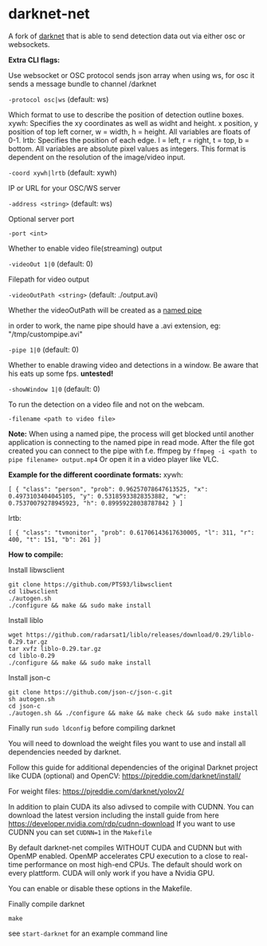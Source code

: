 darknet-net
===========

A fork of [darknet](https://github.com/pjreddie/darknet) that is able to send detection data out via either osc or websockets.

**Extra CLI flags:**

Use websocket or OSC protocol
sends json array when using ws, for osc it sends a message bundle to channel /darknet

`-protocol osc|ws` (default: ws)


Which format to use to describe the position of detection outline boxes.
xywh: Specifies the xy coordinates as well as widht and height. x position, y position of top left corner, w = width, h = height. All variables are floats of 0-1.
lrtb: Specifies the position of each edge. l = left, r = right, t = top, b = bottom. All variables are absolute pixel values as integers. This format is dependent on the resolution of the image/video input.

`-coord xywh|lrtb` (default: xywh)


IP or URL for your OSC/WS server

`-address <string>` (default: ws)


Optional server port

`-port <int>`


Whether to enable video file(streaming) output

`-videoOut 1|0` (default: 0)


Filepath for video output

`-videoOutPath <string>` (default: ./output.avi)


Whether the videoOutPath will be created as a [named pipe](http://www.linuxjournal.com/article/2156)

in order to work, the name pipe should have a .avi extension, eg: "/tmp/custompipe.avi"

`-pipe 1|0` (default: 0)


Whether to enable drawing video and detections in a window. Be aware that his eats up some fps.
**untested!**

`-showWindow 1|0` (default: 0)


To run the detection on a video file and not on the webcam.

`-filename <path to video file>` 


**Note:**
When using a named pipe, the process will get blocked until another application is connecting to the named pipe in read mode.
After the file got created you can connect to the pipe with f.e. ffmpeg by `ffmpeg -i <path to pipe filename> output.mp4`
Or open it in a video player like VLC.

**Example for the different coordinate formats:**
xywh:

```[ { "class": "person", "prob": 0.96257078647613525, "x": 0.4973103404045105, "y": 0.53185933828353882, "w": 0.75370079278945923, "h": 0.89959228038787842 } ]```

lrtb:

```[ { "class": "tvmonitor", "prob": 0.61706143617630005, "l": 311, "r": 400, "t": 151, "b": 261 }]```


**How to compile:**

Install libwsclient
```
git clone https://github.com/PTS93/libwsclient
cd libwsclient
./autogen.sh
./configure && make && sudo make install
```

Install liblo
```
wget https://github.com/radarsat1/liblo/releases/download/0.29/liblo-0.29.tar.gz
tar xvfz liblo-0.29.tar.gz
cd liblo-0.29
./configure && make && sudo make install
```

Install json-c
```
git clone https://github.com/json-c/json-c.git
sh autogen.sh
cd json-c
./autogen.sh && ./configure && make && make check && sudo make install
```

Finally run ```sudo ldconfig``` before compiling darknet

You will need to download the weight files you want to use and install all dependencies needed by darknet.

Follow this guide for additional dependencies of the original Darknet project like CUDA (optional) and OpenCV: https://pjreddie.com/darknet/install/

For weight files: https://pjreddie.com/darknet/yolov2/

In addition to plain CUDA its also adivsed to compile with CUDNN.
You can download the latest version including the install guide from here https://developer.nvidia.com/rdp/cudnn-download
If you want to use CUDNN you can set `CUDNN=1` in the `Makefile`

By default darknet-net compiles WITHOUT CUDA and CUDNN but with OpenMP enabled. OpenMP accelerates CPU execution to a close to real-time performance on most high-end CPUs. The default should work on every plattform. CUDA will only work if you have a Nvidia GPU.

You can enable or disable these options in the Makefile.

Finally compile darknet
```
make
```

see `start-darknet` for an example command line
